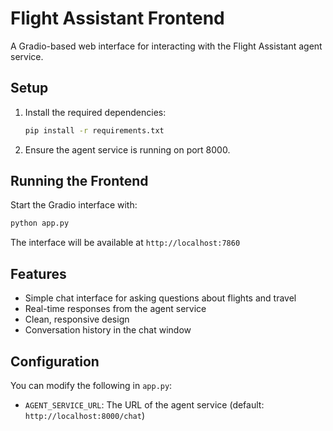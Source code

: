# Flight Assistant Frontend

A Gradio-based web interface for interacting with the Flight Assistant agent service.

## Setup

1. Install the required dependencies:
   ```bash
   pip install -r requirements.txt
   ```

2. Ensure the agent service is running on port 8000.

## Running the Frontend

Start the Gradio interface with:

```bash
python app.py
```

The interface will be available at `http://localhost:7860`

## Features

- Simple chat interface for asking questions about flights and travel
- Real-time responses from the agent service
- Clean, responsive design
- Conversation history in the chat window

## Configuration

You can modify the following in `app.py`:
- `AGENT_SERVICE_URL`: The URL of the agent service (default: `http://localhost:8000/chat`)
